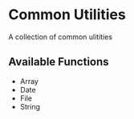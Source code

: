 # Common Utilities
A collection of common ulitities

## Available Functions

- Array
  <!-- - `toString(arr, delimeter)` -->
- Date
- File
- String
  <!-- - `toArray(string, delimeter)` -->
  <!-- - `toSentenceCase(string)` -->
